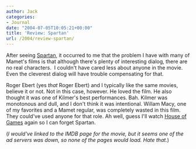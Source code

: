 ```yaml
---
author: Jack
categories:
- Journal
date: "2004-07-05T10:05:21+00:00"
title: 'Review: Spartan'
url: /2004/review-spartan/
---
```


After seeing [Spartan][1], it occurred to me that the problem I have with many of Mamet's films is that although there's plenty of interesting dialog, there are no real characters.&nbsp; I couldn't have cared less about anyone in the movie. Even the cleverest dialog will have trouble compensating for that.

Roger Ebert (yes _that_ Roger Ebert) and I typically like the same movies, believe it or not. Not in this case, however. He loved the film. He also thought it was one of Kilmer's best performances. Bah. Kilmer was monotonous and dull, and I don't think it was intentional. Willam Macy, one of my favorites and a Mamet regular, was completely wasted in this film. They could've used anyone for that role. Ah well, guess I'll watch [House of Games][2] again so I can forget Spartan.

(_I would've linked to the IMDB page for the movie, but it seems one of the ad servers was down, so none of the pages would load. Hate that._)

 [1]: http://www.rottentomatoes.com/m/Spartan-1130353/
 [2]: http://www.rottentomatoes.com/m/HouseofGames-1010021/